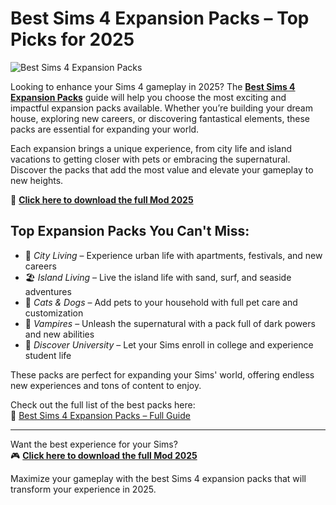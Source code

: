 # Best Sims 4 Expansion Packs – Top Picks for 2025

![Best Sims 4 Expansion Packs](https://sims4studiodownload.com/wp-content/uploads/2022/08/Sims-4-best-expansion-packs-1-1024x424.jpg)

Looking to enhance your Sims 4 gameplay in 2025? The **[Best Sims 4 Expansion Packs](https://sims4studiodownload.com/best-expansion-packs/)** guide will help you choose the most exciting and impactful expansion packs available. Whether you’re building your dream house, exploring new careers, or discovering fantastical elements, these packs are essential for expanding your world.

Each expansion brings a unique experience, from city life and island vacations to getting closer with pets or embracing the supernatural. Discover the packs that add the most value and elevate your gameplay to new heights.

🌟 [**Click here to download the full Mod 2025**](https://sims4studiodownload.com/best-expansion-packs/)

## Top Expansion Packs You Can't Miss:

- 🌆 *City Living* – Experience urban life with apartments, festivals, and new careers  
- 🏖️ *Island Living* – Live the island life with sand, surf, and seaside adventures  
- 🐾 *Cats & Dogs* – Add pets to your household with full pet care and customization  
- 👻 *Vampires* – Unleash the supernatural with a pack full of dark powers and new abilities  
- 🏡 *Discover University* – Let your Sims enroll in college and experience student life  

These packs are perfect for expanding your Sims' world, offering endless new experiences and tons of content to enjoy.

Check out the full list of the best packs here:  
🔗 [Best Sims 4 Expansion Packs – Full Guide](https://sims4studiodownload.com/best-expansion-packs/)

---

Want the best experience for your Sims?  
🎮 [**Click here to download the full Mod 2025**](https://sims4studiodownload.com/best-expansion-packs/)

Maximize your gameplay with the best Sims 4 expansion packs that will transform your experience in 2025.
